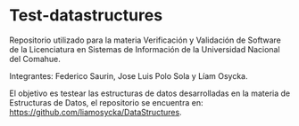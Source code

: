 # Test-datastructures
Repositorio utilizado para la materia Verificación y Validación de Software de la Licenciatura en Sistemas de Información de la Universidad Nacional del Comahue. 

Integrantes: Federico Saurin, Jose Luis Polo Sola y Líam Osycka.

El objetivo es testear las estructuras de datos desarrolladas en la materia de Estructuras de Datos, el repositorio se encuentra en: https://github.com/liamosycka/DataStructures.
